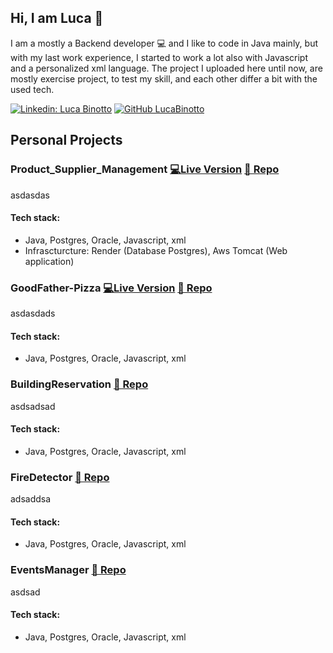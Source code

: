 ## Hi, I am Luca 👋

I am a mostly a Backend developer 💻 and I like to code in Java mainly, but with my last work experience, I started to work a lot also with Javascript and a personalized xml language.
The project I uploaded here until now, are mostly exercise project, to test my skill, and each other differ a bit with the used tech.

[![Linkedin: Luca Binotto](https://img.shields.io/badge/-Luca%20Binotto-blue?logo=Linkedin&logoColor=white&link=https://www.linkedin.com/in/binotto-luca/)](https://www.linkedin.com/in/binotto-luca/)
[![GitHub LucaBinotto](https://img.shields.io/github/followers/LucaBinotto?label=follow&style=social)](https://github.com/LucaBinotto)

## Personal Projects
### Product_Supplier_Management [💻Live Version](http://gestionaleproductsupplier-env.eba-nkcpetva.eu-north-1.elasticbeanstalk.com/) [📄 Repo](https://github.com/LucaBinotto/Product_Supplier_Management)
asdasdas
#### Tech stack:
- Java, Postgres, Oracle, Javascript, xml
- Infrascturcture: Render (Database Postgres), Aws Tomcat (Web application)

### GoodFather-Pizza [💻Live Version](http://goodfather.eu-north-1.elasticbeanstalk.com/home?) [📄 Repo](https://github.com/LucaBinotto/GoodFather-Pizza)
asdasdads
#### Tech stack:
- Java, Postgres, Oracle, Javascript, xml

### BuildingReservation [📄 Repo](https://github.com/LucaBinotto/BuildingReservation)
asdsadsad
#### Tech stack:
- Java, Postgres, Oracle, Javascript, xml

### FireDetector [📄 Repo](https://github.com/LucaBinotto/FireDetector)
adsaddsa
#### Tech stack:
- Java, Postgres, Oracle, Javascript, xml

### EventsManager [📄 Repo](https://github.com/LucaBinotto/EventsManager)
asdsad
#### Tech stack:
- Java, Postgres, Oracle, Javascript, xml

<!---
### EPIC-ENERGY-SERVICES
adssadasd
#### Tech stack:
- Java, Postgres, Oracle, Javascript, xml
-->
